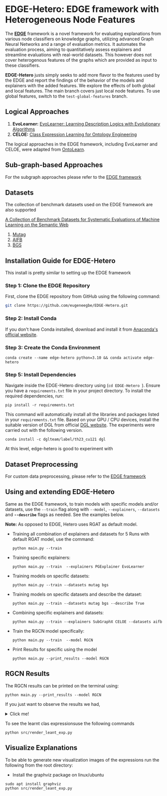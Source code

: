 # EDGE-Hetero: EDGE framework with Heterogeneous Node Features

The **[EDGE](https://github.com/ds-jrg/EDGE)** framework is a novel framework for evaluating explanations from various node classifiers on knowledge graphs, utilizing advanced Graph Neural Networks and a range of evaluation metrics. It automates the evaluation process, aiming to quantitatively assess explainers and streamline evaluations with real-world datasets. This however does not cover heterogenous features of the graphs which are provided as input to these classifiers.

**EDGE-Hetero** justs simply seeks to add more flavor to the features used by the EDGE and report the findings of the behavior of the models and explainers with the added features. We explore the effects of both global and local features. The main branch covers just local node features. To use global features, switch to the `test-global-features` branch.



## Logical Approaches
1. **EvoLearner:** [EvoLearner: Learning Description Logics with Evolutionary Algorithms](https://arxiv.org/abs/2111.04879)
2. **CELOE:**  [Class Expression Learning for Ontology Engineering](https://www.sciencedirect.com/science/article/pii/S1570826811000023)

The logical approaches in the EDGE framework, including EvoLearner and CELOE, were adapted from [OntoLearn](https://github.com/dice-group/Ontolearn).


## Sub-graph-based Approaches
For the subgraph approaches please refer to the [EDGE framework](https://github.com/ds-jrg/EDGE?tab=readme-ov-file#sub-graph-based-approaches)


## Datasets
The collection of benchmark datasets used on the EDGE framework are also supported

[A Collection of Benchmark Datasets for Systematic Evaluations of Machine Learning on the Semantic Web](https://link.springer.com/chapter/10.1007/978-3-319-46547-0_20)
1. [Mutag](https://pubmed.ncbi.nlm.nih.gov/1995902/)
2. [AIFB](https://link.springer.com/chapter/10.1007/978-3-540-76298-0_5)
3. [BGS](https://www.bgs.ac.uk/datasets/bgs-geology-625k-digmapgb/)


## Installation Guide for EDGE-Hetero
This install is pretty similar to setting up the EDGE framework 

### Step 1: Clone the EDGE Repository

First, clone the EDGE repository from GitHub using the following command:

```bash
git clone https://github.com/eugeneegbe/EDGE-Hetero.git
```

### Step 2: Install Conda

If you don't have Conda installed, download and install it from [Anaconda's official website](https://www.anaconda.com/products/individual).


### Step 3: Create the Conda Environment

```shell
conda create --name edge-hetero python=3.10 && conda activate edge-hetero
```

### Step 5: Install Dependencies

Navigate inside the EDGE-Hetero directory using (`cd EDGE-Hetero `). Ensure you have a `requirements.txt` file in your project directory. To install the required dependencies, run:

```shell
pip install -r requirements.txt
```

This command will automatically install all the libraries and packages listed in your `requirements.txt` file. Based on your GPU / CPU devices, install the suitable version of DGL from official [DGL website](https://www.dgl.ai/pages/start.html). The experiments were carried out with the following version.
```shell
conda install -c dglteam/label/th23_cu121 dgl
```
At this level, edge-hetero is good to experiment with

## Dataset Preprocessing
For custom data preprocessing, please refer to the [EDGE framework](https://github.com/ds-jrg/EDGE?tab=readme-ov-file#dataset-preprocessing)


## Using and extending EDGE-Hetero

Same as the EDGE framework, to train models with specific models and/or datasets, use the `--train` flag along with `--model`, `--explainers`, `--datasets` and **`--describe`** flags as needed. See the examples below.

**Note:** As opposed to EDGE, Hetero uses RGAT as default model.

- Training all combination of explainers and datasets for 5 Runs with default RGAT
model, use the command:
  ```shell
  python main.py --train 
  ```

- Training specific explainers:
  ```shell
  python main.py --train  --explainers PGExplainer EvoLearner 
  ```

- Training models on specific datasets:
  ```shell
  python main.py --train --datasets mutag bgs
  ```

- Training models on specific datasets and describe the dataset:
  ```shell
  python main.py --train --datasets mutag bgs --describe True
  ```

- Combining specific explainers and datasets:
  ```shell
  python main.py --train --explainers SubGraphX CELOE --datasets aifb
  ```

- Train the RGCN model specifically:
  ```shell
  python main.py --train  --model RGCN 
  ```

- Print Results for specific using the model 
  ```shell
  python main.py --print_results --model RGCN
  ```

## RGCN Results
The RGCN results can be printed on the terminal using:
```shell
python main.py --print_results --model RGCN
```
If you just want to observe the results we had, <details><summary> Click me! </summary>

|    Model    | Dataset | Pred Accuracy | Pred Precision | Pred Recall | Pred F1 Score | Exp Accuracy | Exp Precision | Exp Recall | Exp F1 Score |
|-------------|---------|---------------|----------------|-------------|---------------|--------------|---------------|------------|--------------|
|    CELOE    |   aifb  |     0.722     |     0.647      |    0.733    |     0.688     |    0.756     |     0.718     |   0.751    |    0.733     |
|  EvoLearner |   aifb  |     0.672     |     0.567      |    0.947    |     0.707     |    0.706     |     0.614     |    0.950   |    0.743     |
</details>

To see the learnt clas expressionsuse the following commands
```shell
python src/render_leant_exp.py 
```
## Visualize Explanations
To be able to generate new visualization images of the expressions run the following from the root directory:
* Install the graphviz package on linux/ubuntu
```shell
sudo apt install graphviz
python src/render_leant_exp.py 
```

